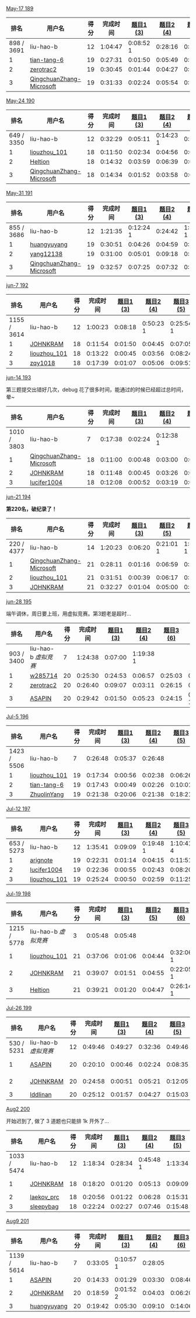 [May-17 189](https://leetcode-cn.com/contest/weekly-contest-189)

| 排名       | 用户名                                                       | 得分 | 完成时间 | [题目1 (3)](https://leetcode-cn.com/contest/weekly-contest-189/problems/number-of-students-doing-homework-at-a-given-time/) | [题目2 (4)](https://leetcode-cn.com/contest/weekly-contest-189/problems/rearrange-words-in-a-sentence/) | [题目3 (5)](https://leetcode-cn.com/contest/weekly-contest-189/problems/people-whose-list-of-favorite-companies-is-not-a-subset-of-another-list/) | [题目4 (7)](https://leetcode-cn.com/contest/weekly-contest-189/problems/maximum-number-of-darts-inside-of-a-circular-dartboard/) |
| ---------- | ------------------------------------------------------------ | ---- | -------- | ------------------------------------------------------------ | ------------------------------------------------------------ | ------------------------------------------------------------ | ------------------------------------------------------------ |
| 898 / 3691 | liu-hao-b                                                    | 12   | 1:04:47  | 0:08:52 1                                                    | 0:28:16                                                      | 0:59:47                                                      |                                                              |
| 1          | [tian-tang-6](https://leetcode-cn.com/u/tian-tang-6/)        | 19   | 0:27:31  | 0:01:50                                                      | 0:05:49                                                      | 0:12:10                                                      | 0:27:31                                                      |
| 2          | [zerotrac2](https://leetcode-cn.com/u/zerotrac2/)            | 19   | 0:30:45  | 0:01:44                                                      | 0:04:27                                                      | 0:14:01                                                      | 0:30:45                                                      |
| 3          | [QingchuanZhang-Microsoft](https://leetcode-cn.com/u/qingchuanzhang-microsoft/) | 19   | 0:31:33  | 0:02:24                                                      | 0:05:54                                                      | 0:13:44                                                      | 0:31:33                                                      |

[May-24 190](https://leetcode-cn.com/contest/weekly-contest-190)

| 排名       | 用户名                                                       | 得分 | 完成时间 | [题目1 (3)](https://leetcode-cn.com/contest/weekly-contest-190/problems/check-if-a-word-occurs-as-a-prefix-of-any-word-in-a-sentence/) | [题目2 (4)](https://leetcode-cn.com/contest/weekly-contest-190/problems/maximum-number-of-vowels-in-a-substring-of-given-length/) | [题目3 (5)](https://leetcode-cn.com/contest/weekly-contest-190/problems/pseudo-palindromic-paths-in-a-binary-tree/) | [题目4 (6)](https://leetcode-cn.com/contest/weekly-contest-190/problems/max-dot-product-of-two-subsequences/) |
| ---------- | ------------------------------------------------------------ | ---- | -------- | ------------------------------------------------------------ | ------------------------------------------------------------ | ------------------------------------------------------------ | ------------------------------------------------------------ |
| 649 / 3350 | liu-hao-b                                                    | 12   | 0:32:29  | 0:05:11                                                      | 0:14:23 1                                                    | 0:27:29                                                      |                                                              |
| 1          | [liouzhou_101](https://leetcode-cn.com/u/liouzhou_101/)      | 18   | 0:11:50  | 0:02:34                                                      | 0:04:56                                                      | 0:08:47                                                      | 0:11:50                                                      |
| 2          | [Heltion](https://leetcode-cn.com/u/heltion/)                | 18   | 0:14:32  | 0:03:59                                                      | 0:06:39                                                      | 0:09:36                                                      | 0:14:32                                                      |
| 3          | [QingchuanZhang-Microsoft](https://leetcode-cn.com/u/qingchuanzhang-microsoft/) | 18   | 0:14:34  | 0:01:52                                                      | 0:03:58                                                      | 0:08:59                                                      | 0:14:34                                                      |

[May-31 191](https://leetcode-cn.com/contest/weekly-contest-191/ranking/1/)

| 排名       | 用户名                                                       | 得分 | 完成时间 | [题目1 (3)](https://leetcode-cn.com/contest/weekly-contest-191/problems/maximum-product-of-two-elements-in-an-array/) | [题目2 (4)](https://leetcode-cn.com/contest/weekly-contest-191/problems/maximum-area-of-a-piece-of-cake-after-horizontal-and-vertical-cuts/) | [题目3 (5)](https://leetcode-cn.com/contest/weekly-contest-191/problems/reorder-routes-to-make-all-paths-lead-to-the-city-zero/) | [题目4 (7)](https://leetcode-cn.com/contest/weekly-contest-191/problems/probability-of-a-two-boxes-having-the-same-number-of-distinct-balls/) |
| ---------- | ------------------------------------------------------------ | ---- | -------- | ------------------------------------------------------------ | ------------------------------------------------------------ | ------------------------------------------------------------ | ------------------------------------------------------------ |
| 855 / 3686 | liu-hao-b                                                    | 12   | 1:21:35  | 0:12:24 1                                                    | 0:24:42                                                      | 1:11:35 1                                                    |                                                              |
| 1          | [huangyuyang](https://leetcode-cn.com/u/huangyuyang/)        | 19   | 0:30:51  | 0:04:26                                                      | 0:04:59                                                      | 0:10:12                                                      | 0:30:51                                                      |
| 2          | [yang12138](https://leetcode-cn.com/u/yang12138/)            | 19   | 0:31:00  | 0:05:01                                                      | 0:09:18                                                      | 0:15:00                                                      | 0:31:00                                                      |
| 3          | [QingchuanZhang-Microsoft](https://leetcode-cn.com/u/qingchuanzhang-microsoft/) | 19   | 0:32:57  | 0:07:25                                                      | 0:07:32                                                      | 0:10:49                                                      | 0:32:57                                                      |

[jun-7 192](https://leetcode-cn.com/contest/weekly-contest-192/ranking/)

| 排名        | 用户名                                                  | 得分 | 完成时间 | [题目1 (3)](https://leetcode-cn.com/contest/weekly-contest-192/problems/shuffle-the-array/) | [题目2 (4)](https://leetcode-cn.com/contest/weekly-contest-192/problems/the-k-strongest-values-in-an-array/) | [题目3 (5)](https://leetcode-cn.com/contest/weekly-contest-192/problems/design-browser-history/) | [题目4 (6)](https://leetcode-cn.com/contest/weekly-contest-192/problems/paint-house-iii/) |
| ----------- | ------------------------------------------------------- | ---- | -------- | ------------------------------------------------------------ | ------------------------------------------------------------ | ------------------------------------------------------------ | ------------------------------------------------------------ |
| 1155 / 3614 | liu-hao-b                                               | 12   | 1:00:23  | 0:08:18                                                      | 0:50:23 1                                                    | 0:25:54 1                                                    |                                                              |
| 1           | [JOHNKRAM](https://leetcode-cn.com/u/johnkram/)         | 18   | 0:11:54  | 0:01:50                                                      | 0:04:45                                                      | 0:07:05                                                      | 0:11:54                                                      |
| 2           | [liouzhou_101](https://leetcode-cn.com/u/liouzhou_101/) | 18   | 0:13:22  | 0:00:45                                                      | 0:03:56                                                      | 0:08:24                                                      | 0:13:22                                                      |
| 3           | [zqy1018](https://leetcode-cn.com/u/zqy1018/)           | 18   | 0:17:39  | 0:01:07                                                      | 0:05:06                                                      | 0:09:51                                                      | 0:17:39                                                      |

[jun-14 193](https://leetcode-cn.com/contest/weekly-contest-193/ranking/)

第三题提交出错好几次，debug 花了很多时间，能通过的时候已经超过总时间，晕~

| 排名        | 用户名                                                       | 得分 | 完成时间 | [题目1 (3)](https://leetcode-cn.com/contest/weekly-contest-193/problems/running-sum-of-1d-array/) | [题目2 (4)](https://leetcode-cn.com/contest/weekly-contest-193/problems/least-number-of-unique-integers-after-k-removals/) | [题目3 (5)](https://leetcode-cn.com/contest/weekly-contest-193/problems/minimum-number-of-days-to-make-m-bouquets/) | [题目4 (6)](https://leetcode-cn.com/contest/weekly-contest-193/problems/kth-ancestor-of-a-tree-node/) |
| ----------- | ------------------------------------------------------------ | ---- | -------- | ------------------------------------------------------------ | ------------------------------------------------------------ | ------------------------------------------------------------ | ------------------------------------------------------------ |
| 1010 / 3803 | liu-hao-b                                                    | 7    | 0:17:38  | 0:02:24                                                      | 0:12:38 1                                                    |                                                              |                                                              |
| 1           | [QingchuanZhang-Microsoft](https://leetcode-cn.com/u/qingchuanzhang-microsoft/) | 18   | 0:11:00  | 0:00:48                                                      | 0:03:00                                                      | 0:07:30                                                      | 0:11:00                                                      |
| 2           | [JOHNKRAM](https://leetcode-cn.com/u/johnkram/)              | 18   | 0:11:48  | 0:00:45                                                      | 0:03:26                                                      | 0:08:45                                                      | 0:11:48                                                      |
| 3           | [lucifer1004](https://leetcode-cn.com/u/lucifer1004/)        | 18   | 0:12:08  | 0:00:52                                                      | 0:03:19                                                      | 0:08:20                                                      | 0:12:08                                                      |

[jun-21 194](https://leetcode-cn.com/contest/weekly-contest-194/)

**第220名，破纪录了！**

| 排名       | 用户名                                                       | 得分 | 完成时间 | [题目1 (3)](https://leetcode-cn.com/contest/weekly-contest-194/problems/xor-operation-in-an-array/) | [题目2 (5)](https://leetcode-cn.com/contest/weekly-contest-194/problems/making-file-names-unique/) | [题目3 (6)](https://leetcode-cn.com/contest/weekly-contest-194/problems/avoid-flood-in-the-city/) | [题目4 (7)](https://leetcode-cn.com/contest/weekly-contest-194/problems/find-critical-and-pseudo-critical-edges-in-minimum-spanning-tree/) |
| ---------- | ------------------------------------------------------------ | ---- | -------- | ------------------------------------------------------------ | ------------------------------------------------------------ | ------------------------------------------------------------ | ------------------------------------------------------------ |
| 220 / 4377 | liu-hao-b                                                    | 14   | 1:20:23  | 0:06:20                                                      | 0:21:01 1                                                    | 1:10:23 1                                                    |                                                              |
| 1          | [QingchuanZhang-Microsoft](https://leetcode-cn.com/u/qingchuanzhang-microsoft/) | 21   | 0:28:11  | 0:01:16                                                      | 0:06:59                                                      | 0:28:11                                                      | 0:21:32                                                      |
| 2          | [liouzhou_101](https://leetcode-cn.com/u/liouzhou_101/)      | 21   | 0:31:51  | 0:00:39                                                      | 0:06:17                                                      | 0:13:35                                                      | 0:31:51                                                      |
| 3          | [JOHNKRAM](https://leetcode-cn.com/u/johnkram/)              | 21   | 0:32:27  | 0:01:04                                                      | 0:05:00                                                      | 0:17:45                                                      | 0:32:27                                                      |

[jun-28 195](https://leetcode-cn.com/contest/weekly-contest-195/)

端午调休，周日要上班，用虚拟竞赛。第3题老是超时...

| 排名       | 用户名                                            | 得分 | 完成时间 | [题目1 (3)](https://leetcode-cn.com/contest/weekly-contest-195/problems/path-crossing/) | [题目2 (4)](https://leetcode-cn.com/contest/weekly-contest-195/problems/check-if-array-pairs-are-divisible-by-k/) | [题目3 (6)](https://leetcode-cn.com/contest/weekly-contest-195/problems/number-of-subsequences-that-satisfy-the-given-sum-condition/) | [题目4 (7)](https://leetcode-cn.com/contest/weekly-contest-195/problems/max-value-of-equation/) |
| ---------- | ------------------------------------------------- | ---- | -------- | ------------------------------------------------------------ | ------------------------------------------------------------ | ------------------------------------------------------------ | ------------------------------------------------------------ |
| 903 / 3400 | liu-hao-b *虚拟竞赛*                              | 7    | 1:24:38  | 0:07:00                                                      | 1:19:38 1                                                    |                                                              |                                                              |
| 1          | [w285714](https://leetcode-cn.com/u/w285714/)     | 20   | 0:25:30  | 0:24:53                                                      | 0:06:57                                                      | 0:25:03                                                      | 0:25:30                                                      |
| 2          | [zerotrac2](https://leetcode-cn.com/u/zerotrac2/) | 20   | 0:26:40  | 0:09:07                                                      | 0:03:11                                                      | 0:26:15                                                      | 0:26:40                                                      |
| 3          | [ASAPIN](https://leetcode-cn.com/u/asapin/)       | 20   | 0:29:42  | 0:01:50                                                      | 0:05:23                                                      | 0:24:15                                                      | 0:24:42 1                                                    |

[Jul-5 196](https://leetcode-cn.com/contest/weekly-contest-196)

| 排名        | 用户名                                                  | 得分 | 完成时间 | [题目1 (3)](https://leetcode-cn.com/contest/weekly-contest-196/problems/can-make-arithmetic-progression-from-sequence/) | [题目2 (4)](https://leetcode-cn.com/contest/weekly-contest-196/problems/last-moment-before-all-ants-fall-out-of-a-plank/) | [题目3 (5)](https://leetcode-cn.com/contest/weekly-contest-196/problems/count-submatrices-with-all-ones/) | [题目4 (7)](https://leetcode-cn.com/contest/weekly-contest-196/problems/minimum-possible-integer-after-at-most-k-adjacent-swaps-on-digits/) |
| ----------- | ------------------------------------------------------- | ---- | -------- | ------------------------------------------------------------ | ------------------------------------------------------------ | ------------------------------------------------------------ | ------------------------------------------------------------ |
| 1423 / 5506 | liu-hao-b                                               | 7    | 0:26:48  | 0:05:37                                                      | 0:26:48                                                      |                                                              |                                                              |
| 1           | [liouzhou_101](https://leetcode-cn.com/u/liouzhou_101/) | 19   | 0:17:34  | 0:00:56                                                      | 0:02:38                                                      | 0:06:26                                                      | 0:17:34                                                      |
| 2           | [tian-tang-6](https://leetcode-cn.com/u/tian-tang-6/)   | 19   | 0:17:43  | 0:00:49                                                      | 0:02:26                                                      | 0:10:01                                                      | 0:17:43                                                      |
| 3           | [ZhuolinYang](https://leetcode-cn.com/u/zhuolinyang/)   | 19   | 0:21:38  | 0:20:06                                                      | 0:21:38                                                      | 0:18:21                                                      | 0:13:17                                                      |

[Jul-12 197](https://leetcode-cn.com/contest/weekly-contest-197)

| 排名       | 用户名                                                  | 得分 | 完成时间 | [题目1 (3)](https://leetcode-cn.com/contest/weekly-contest-197/problems/number-of-good-pairs/) | [题目2 (4)](https://leetcode-cn.com/contest/weekly-contest-197/problems/number-of-substrings-with-only-1s/) | [题目3 (5)](https://leetcode-cn.com/contest/weekly-contest-197/problems/path-with-maximum-probability/) | [题目4 (7)](https://leetcode-cn.com/contest/weekly-contest-197/problems/best-position-for-a-service-centre/) |
| ---------- | ------------------------------------------------------- | ---- | -------- | ------------------------------------------------------------ | ------------------------------------------------------------ | ------------------------------------------------------------ | ------------------------------------------------------------ |
| 653 / 5273 | liu-hao-b                                               | 12   | 1:35:41  | 0:09:09                                                      | 0:19:48 1                                                    | 1:10:41 4                                                    |                                                              |
| 1          | [arignote](https://leetcode-cn.com/u/arignote/)         | 19   | 0:22:31  | 0:01:14                                                      | 0:04:15                                                      | 0:11:51                                                      | 0:22:31                                                      |
| 2          | [lucifer1004](https://leetcode-cn.com/u/lucifer1004/)   | 19   | 0:22:36  | 0:00:55                                                      | 0:02:43                                                      | 0:08:20                                                      | 0:22:36                                                      |
| 3          | [liouzhou_101](https://leetcode-cn.com/u/liouzhou_101/) | 19   | 0:25:24  | 0:00:50                                                      | 0:02:59                                                      | 0:11:25                                                      | 0:25:24                                                      |

[Jul-19 198](https://leetcode-cn.com/contest/weekly-contest-198)

| 排名        | 用户名                                                  | 得分 | 完成时间 | [题目1 (3)](https://leetcode-cn.com/contest/weekly-contest-198/problems/water-bottles/) | [题目2 (5)](https://leetcode-cn.com/contest/weekly-contest-198/problems/number-of-nodes-in-the-sub-tree-with-the-same-label/) | [题目3 (6)](https://leetcode-cn.com/contest/weekly-contest-198/problems/maximum-number-of-non-overlapping-substrings/) | [题目4 (7)](https://leetcode-cn.com/contest/weekly-contest-198/problems/find-a-value-of-a-mysterious-function-closest-to-target/) |
| ----------- | ------------------------------------------------------- | ---- | -------- | ------------------------------------------------------------ | ------------------------------------------------------------ | ------------------------------------------------------------ | ------------------------------------------------------------ |
| 1215 / 5778 | liu-hao-b *虚拟竞赛*                                    | 3    | 0:05:48  | 0:05:48                                                      |                                                              |                                                              |                                                              |
| 1           | [liouzhou_101](https://leetcode-cn.com/u/liouzhou_101/) | 21   | 0:37:06  | 0:01:06                                                      | 0:04:44                                                      | 0:32:06 1                                                    | 0:18:19                                                      |
| 2           | [JOHNKRAM](https://leetcode-cn.com/u/johnkram/)         | 21   | 0:39:07  | 0:01:51                                                      | 0:04:55                                                      | 0:22:05 1                                                    | 0:29:07 1                                                    |
| 3           | [Heltion](https://leetcode-cn.com/u/heltion/)           | 21   | 0:39:21  | 0:01:20                                                      | 0:04:47                                                      | 0:26:14 1                                                    | 0:34:21                                                      |

[Jul-26 199](https://leetcode-cn.com/contest/weekly-contest-199)

| 排名       | 用户名                                          | 得分 | 完成时间 | [题目1 (3)](https://leetcode-cn.com/contest/weekly-contest-199/problems/shuffle-string/) | [题目2 (4)](https://leetcode-cn.com/contest/weekly-contest-199/problems/bulb-switcher-iv/) | [题目3 (5)](https://leetcode-cn.com/contest/weekly-contest-199/problems/number-of-good-leaf-nodes-pairs/) | [题目4 (8)](https://leetcode-cn.com/contest/weekly-contest-199/problems/string-compression-ii/) |
| ---------- | ----------------------------------------------- | ---- | -------- | ------------------------------------------------------------ | ------------------------------------------------------------ | ------------------------------------------------------------ | ------------------------------------------------------------ |
| 530 / 5231 | liu-hao-b *虚拟竞赛*                            | 12   | 0:49:46  | 0:49:27                                                      | 0:32:36                                                      | 0:49:46                                                      |                                                              |
| 1          | [ASAPIN](https://leetcode-cn.com/u/asapin/)     | 20   | 0:20:10  | 0:00:46                                                      | 0:02:24                                                      | 0:08:35                                                      | 0:15:10 1                                                    |
| 2          | [JOHNKRAM](https://leetcode-cn.com/u/johnkram/) | 20   | 0:24:58  | 0:00:51                                                      | 0:05:21                                                      | 0:12:05                                                      | 0:19:58 1                                                    |
| 3          | [lddlinan](https://leetcode-cn.com/u/lddlinan/) | 20   | 0:25:12  | 0:01:57                                                      | 0:04:27                                                      | 0:15:03                                                      | 0:25:12                                                      |

[Aug2 200](https://leetcode-cn.com/contest/weekly-contest-200/)

开始迟到了, 做了 3 道题也只能排 1k 开外了...

| 排名        | 用户名                                              | 得分 | 完成时间 | [题目1 (3)](https://leetcode-cn.com/contest/weekly-contest-200/problems/count-good-triplets/) | [题目2 (4)](https://leetcode-cn.com/contest/weekly-contest-200/problems/find-the-winner-of-an-array-game/) | [题目3 (5)](https://leetcode-cn.com/contest/weekly-contest-200/problems/minimum-swaps-to-arrange-a-binary-grid/) | [题目4 (6)](https://leetcode-cn.com/contest/weekly-contest-200/problems/get-the-maximum-score/) |
| ----------- | --------------------------------------------------- | ---- | -------- | ------------------------------------------------------------ | ------------------------------------------------------------ | ------------------------------------------------------------ | ------------------------------------------------------------ |
| 1033 / 5474 | liu-hao-b                                           | 12   | 1:18:34  | 0:28:34                                                      | 0:45:48 1                                                    | 1:13:34                                                      |                                                              |
| 1           | [JOHNKRAM](https://leetcode-cn.com/u/johnkram/)     | 18   | 0:18:20  | 0:01:20                                                      | 0:05:13                                                      | 0:09:09                                                      | 0:13:20 1                                                    |
| 2           | [laekov_prc](https://leetcode-cn.com/u/laekov_prc/) | 18   | 0:20:56  | 0:01:22                                                      | 0:06:28                                                      | 0:15:31                                                      | 0:20:56                                                      |
| 3           | [sleepybag](https://leetcode-cn.com/u/sleepybag/)   | 18   | 0:22:24  | 0:02:27                                                      | 0:07:46                                                      | 0:15:48                                                      | 0:22:24                                                      |

[Aug9 201](https://leetcode-cn.com/contest/weekly-contest-201)

| 排名        | 用户名                                                | 得分 | 完成时间 | [题目1 (3)](https://leetcode-cn.com/contest/weekly-contest-201/problems/make-the-string-great/) | [题目2 (4)](https://leetcode-cn.com/contest/weekly-contest-201/problems/find-kth-bit-in-nth-binary-string/) | [题目3 (6)](https://leetcode-cn.com/contest/weekly-contest-201/problems/maximum-number-of-non-overlapping-subarrays-with-sum-equals-target/) | [题目4 (7)](https://leetcode-cn.com/contest/weekly-contest-201/problems/minimum-cost-to-cut-a-stick/) |
| ----------- | ----------------------------------------------------- | ---- | -------- | ------------------------------------------------------------ | ------------------------------------------------------------ | ------------------------------------------------------------ | ------------------------------------------------------------ |
| 1139 / 5614 | liu-hao-b                                             | 7    | 0:33:05  | 0:10:57 1                                                    | 0:28:05                                                      |                                                              |                                                              |
| 1           | [ASAPIN](https://leetcode-cn.com/u/asapin/)           | 20   | 0:14:33  | 0:01:29                                                      | 0:03:30                                                      | 0:08:46                                                      | 0:14:33                                                      |
| 2           | [JOHNKRAM](https://leetcode-cn.com/u/johnkram/)       | 20   | 0:18:59  | 0:01:52 2                                                    | 0:04:03                                                      | 0:06:20                                                      | 0:08:59                                                      |
| 3           | [huangyuyang](https://leetcode-cn.com/u/huangyuyang/) | 20   | 0:19:42  | 0:05:30                                                      | 0:09:10                                                      | 0:14:06                                                      | 0:19:42                                                      |


